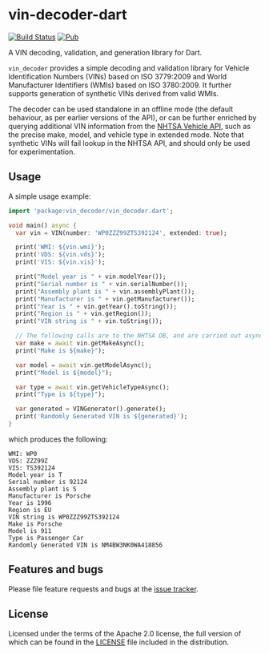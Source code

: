 vin-decoder-dart
================

[![Build Status](https://travis-ci.com/adaptant-labs/vin-decoder-dart.svg?branch=master)](https://app.travis-ci.com/github/adaptant-labs/vin-decoder-dart)
[![Pub](https://img.shields.io/pub/v/vin_decoder.svg)](https://pub.dartlang.org/packages/vin_decoder)

A VIN decoding, validation, and generation library for Dart.

`vin_decoder` provides a simple decoding and validation library for Vehicle Identification Numbers (VINs) based on
ISO 3779:2009 and World Manufacturer Identifiers (WMIs) based on ISO 3780:2009. It further supports generation of
synthetic VINs derived from valid WMIs.

The decoder can be used standalone in an offline mode (the default behaviour, as per earlier versions of the API), or
can be further enriched by querying additional VIN information from the [NHTSA Vehicle API][nhtsa], such as the precise
make, model, and vehicle type in extended mode. Note that synthetic VINs will fail lookup in the NHTSA API, and should
only be used for experimentation.

[nhtsa]: https://vpic.nhtsa.dot.gov/api/Home
  
## Usage

A simple usage example:

```dart
import 'package:vin_decoder/vin_decoder.dart';

void main() async {
  var vin = VIN(number: 'WP0ZZZ99ZTS392124', extended: true);

  print('WMI: ${vin.wmi}');
  print('VDS: ${vin.vds}');
  print('VIS: ${vin.vis}');

  print("Model year is " + vin.modelYear());
  print("Serial number is " + vin.serialNumber());
  print("Assembly plant is " + vin.assemblyPlant());
  print("Manufacturer is " + vin.getManufacturer());
  print("Year is " + vin.getYear().toString());
  print("Region is " + vin.getRegion());
  print("VIN string is " + vin.toString());

  // The following calls are to the NHTSA DB, and are carried out asynchronously
  var make = await vin.getMakeAsync();
  print("Make is ${make}");

  var model = await vin.getModelAsync();
  print("Model is ${model}");

  var type = await vin.getVehicleTypeAsync();
  print("Type is ${type}");

  var generated = VINGenerator().generate();
  print('Randomly Generated VIN is ${generated}');
}
```

which produces the following:

```shell script
WMI: WP0
VDS: ZZZ99Z
VIS: TS392124
Model year is T
Serial number is 92124
Assembly plant is S
Manufacturer is Porsche
Year is 1996
Region is EU
VIN string is WP0ZZZ99ZTS392124
Make is Porsche
Model is 911
Type is Passenger Car
Randomly Generated VIN is NM4BW3NK0WA418856
```

## Features and bugs

Please file feature requests and bugs at the [issue tracker][tracker].

[tracker]: https://github.com/adaptant-labs/vin-decoder-dart/issues

## License

Licensed under the terms of the Apache 2.0 license, the full version of which can be found in the
[LICENSE](https://raw.githubusercontent.com/adaptant-labs/vin-decoder-dart/master/LICENSE)
file included in the distribution.
